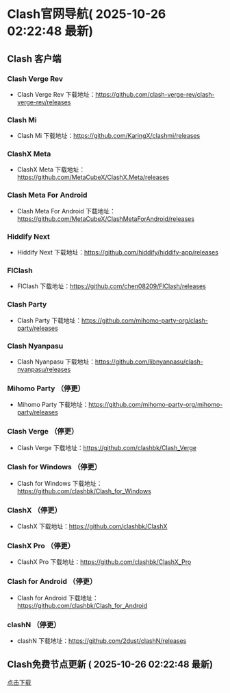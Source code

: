 # Clash官网导航( 2025-10-26 02:22:48 最新)

## Clash 客户端

### Clash Verge Rev

- Clash Verge Rev 下载地址：https://github.com/clash-verge-rev/clash-verge-rev/releases

### Clash Mi

- Clash Mi 下载地址：https://github.com/KaringX/clashmi/releases

### ClashX Meta

- ClashX Meta 下载地址：https://github.com/MetaCubeX/ClashX.Meta/releases

### Clash Meta For Android

- Clash Meta For Android 下载地址：https://github.com/MetaCubeX/ClashMetaForAndroid/releases

### Hiddify Next

- Hiddify Next 下载地址：https://github.com/hiddify/hiddify-app/releases
### FlClash

- FlClash 下载地址：https://github.com/chen08209/FlClash/releases

### Clash Party
- Clash Party 下载地址：https://github.com/mihomo-party-org/clash-party/releases

### Clash Nyanpasu
- Clash Nyanpasu 下载地址：https://github.com/libnyanpasu/clash-nyanpasu/releases
### Mihomo Party （停更）
- Mihomo Party 下载地址：https://github.com/mihomo-party-org/mihomo-party/releases

### Clash Verge （停更）
- Clash Verge 下载地址：https://github.com/clashbk/Clash_Verge

### Clash for Windows （停更）
- Clash for Windows 下载地址：https://github.com/clashbk/Clash_for_Windows

### ClashX （停更）
- ClashX 下载地址：https://github.com/clashbk/ClashX

### ClashX Pro （停更）
- ClashX Pro 下载地址：https://github.com/clashbk/ClashX_Pro

### Clash for Android （停更）
- Clash for Android 下载地址：https://github.com/clashbk/Clash_for_Android

### clashN （停更）
- clashN 下载地址：https://github.com/2dust/clashN/releases

## Clash免费节点更新 ( 2025-10-26 02:22:48 最新)  
<a href="https://github.com/clashbk/clash/blob/main/clash.yml" target="_blank">点击下载</a>
```  

```
